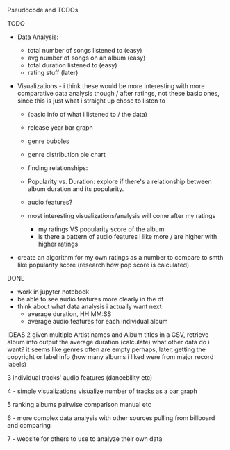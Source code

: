 Pseudocode and TODOs

TODO
- Data Analysis:
    - total number of songs listened to (easy)
    - avg number of songs on an album (easy)
    - total duration listened to (easy)
    - rating stuff (later)

- Visualizations - i think these would be more interesting with more comparative data analysis though / after ratings, not these basic ones, since this is just what i straight up chose to listen to
    - (basic info of what i listened to / the data)
    - release year bar graph
    - genre bubbles
    - genre distribution pie chart

    - finding relationships:
    - Popularity vs. Duration: explore if there's a relationship between album duration and its popularity.
    
    - audio features?

    - most interesting visualizations/analysis will come after my ratings
        - my ratings VS popularity score of the album
        - is there a pattern of audio features i like more / are higher with higher ratings


- create an algorithm for my own ratings as a number to compare to smth like popularity score (research how pop score is calculated)


DONE
- work in jupyter notebook
- be able to see audio features more clearly in the df
- think about what data analysis i actually want next
    - average duration, HH:MM:SS
    - average audio features for each individual album

IDEAS
2
given multiple Artist names and Album titles in a CSV, retrieve album info
output the average duration (calculate)
what other data do i want?
    it seems like genres often are empty
    perhaps, later, getting the copyright or label info (how many albums i liked were from major record labels)

3 individual tracks' audio features (dancebility etc)

4 - simple visualizations
visualize number of tracks as a bar graph

5 ranking albums 
pairwise comparison
manual
etc

6 - more complex data analysis with other sources
pulling from billboard and comparing

7 - website for others to use to analyze their own data